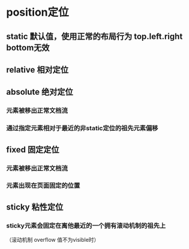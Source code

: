 # position定位

## static 默认值，使用正常的布局行为 top.left.right bottom无效

## relative 相对定位

## absolute 绝对定位 

### 元素被移出正常文档流

### 通过指定元素相对于最近的非static定位的祖先元素偏移

## fixed 固定定位 

### 元素被移出正常文档流

### 元素出现在页面固定的位置

## sticky 粘性定位

### sticky元素会固定在离他最近的一个拥有滚动机制的祖先上 
（滚动机制 overflow 值不为visible时）
